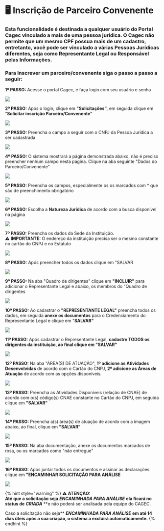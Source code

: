 # 🖥 Inscrição de Parceiro Convenente

### **Esta funcionalidade é destinada a qualquer usuário do Portal Cagec vinculado a mais de uma pessoa jurídica. O Cagec não permite que um mesmo CPF possua mais de um cadastro, entretanto, você pode ser vinculado a várias Pessoas Jurídicas diferentes, seja como Representante Legal ou Responsável pelas Informações.** 

### Para Inscrever um parceiro/convenente siga o passo a passo a seguir:

**1º PASSO:** Acesse o portal Cagec, e faça login com seu usuário e senha 

![](../.gitbook/assets/01%20%281%29.png)

**2º PASSO:** Após o login, clique em **"Solicitações",** em seguida clique em "**Solicitar inscrição Parceiro/Convenente"**

![](../.gitbook/assets/2%20%281%29.png)

**3º PASSO:** Preencha o campo a seguir com o CNPJ da Pessoa Jurídica a ser cadastrada

![](../.gitbook/assets/3%20%281%29.png)

**4º PASSO:** O sistema mostrará a página demonstrada abaixo, não é preciso preencher nenhum campo nesta página. Clique na aba seguinte "Dados do Parceiro/Convenente"

![](../.gitbook/assets/4%20%281%29.png)

**5º PASSO:** Preencha os campos, especialmente os os marcados com \* que são de preenchimento obrigatório

![](../.gitbook/assets/5%20%281%29.png)

**6º PASSO:** Escolha a **Natureza Jurídica** de acordo com a busca disponível na página

![](../.gitbook/assets/7.png)

**7º PASSO:** Preencha os dados da Sede da Instituição.  
⚠️ **IMPORTANTE:** O endereço da instituição precisa ser o mesmo constante no cartão do CNPJ e no Estatuto

![](../.gitbook/assets/8.png)

**8º PASSO:** Após preencher todos os dados clique em "SALVAR 

![](../.gitbook/assets/9.png)

**9º PASSO:** Na aba "Quadro de dirigentes" clique em **"INCLUIR"** para adicionar o Representante Legal e abaixo, os membros do "Quadro de dirigentes 

![](../.gitbook/assets/10.png)

**10º PASSO:** Ao cadastrar o **"REPRESENTANTE LEGAL"** preencha todos os dados, em seguida  **anexe os documentos** para o Credenciamento do Representante Legal e clique em "**SALVAR"**

![](../.gitbook/assets/11.png)

**11º PASSO:** Após cadastrar o Representante Legal, **cadastre TODOS os dirigentes da instituição, ao final clique em "SALVAR"**

![](../.gitbook/assets/12.png)

**12º PASSO:** Na aba "ÁREA\(S\) DE ATUAÇÃO", **1º adicione as Atividades Desenvolvidas** de acordo com o Cartão do CNPJ, **2º adicione as Áreas de Atuação** de acordo com as opções disponíveis.

![](../.gitbook/assets/13.png)

**13º PASSO:** Preencha as Atividades Disponíveis \(relação de CNAE\) de acordo com o\(s\) código\(s\) CNAE constante no Cartão do CNPJ, em seguida clique em **"SALVAR"**

![](../.gitbook/assets/14.png)

**14º PASSO:** Preencha a\(s\) área\(s\) de atuação de acordo com a imagem abaixo, ao final, clique em **"SALVAR"**

![](../.gitbook/assets/15.png)

**15º PASSO:** Na aba documentação, anexe os documentos marcados de rosa, ou os marcados como "não entregue"

![](../.gitbook/assets/16.png)

**16º PASSO:** Após juntar todos os documentos e assinar as declarações clique em **"ENCAMINHAR SOLICITAÇÃO PARA ANÁLISE**

![](../.gitbook/assets/17.png)

{% hint style="warning" %}
⚠️ **ATENÇÃO:**   
**Até que a solicitação seja**  _**ENCAMINHADA PARA ANÁLISE**_ **ela ficará no status de** _**CRIADA**_ **e não poderá ser analisada pela equipe do CAGEC.  
  
Caso a solicitação não seja** _**ENCAMINHADA PARA ANÁLISE**_ **em até 14 dias úteis após a sua criação, o sistema a excluirá automaticamente.**
{% endhint %}

